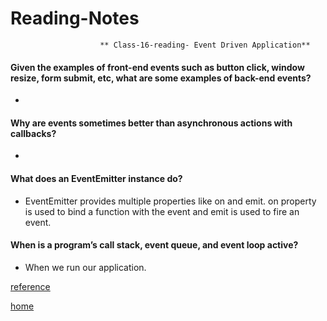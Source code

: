 # Reading-Notes

                        ** Class-16-reading- Event Driven Application**

#### Given the examples of front-end events such as button click, window resize, form submit, etc, what are some examples of back-end events?

*

#### Why are events sometimes better than asynchronous actions with callbacks?

*
#### What does an EventEmitter instance do?

* EventEmitter provides multiple properties like on and emit. on property is used to bind a function with the event and emit is used to fire an event.

#### When is a program’s call stack, event queue, and event loop active?

* When we run our application.

[reference](https://www.tutorialspoint.com/nodejs/nodejs_event_emitter.htm)

[home]()
